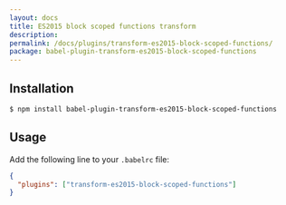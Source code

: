```yaml
---
layout: docs
title: ES2015 block scoped functions transform
description:
permalink: /docs/plugins/transform-es2015-block-scoped-functions/
package: babel-plugin-transform-es2015-block-scoped-functions
---
```


## Installation

```sh
$ npm install babel-plugin-transform-es2015-block-scoped-functions
```

## Usage

Add the following line to your `.babelrc` file:

```json
{
  "plugins": ["transform-es2015-block-scoped-functions"]
}
```
